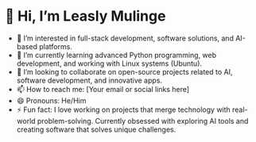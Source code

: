 # 👋 Hi, I’m Leasly Mulinge

- 👀 I’m interested in full-stack development, software solutions, and AI-based platforms.
- 🌱 I’m currently learning advanced Python programming, web development, and working with Linux systems (Ubuntu).
- 💞️ I’m looking to collaborate on open-source projects related to AI, software development, and innovative apps.
- 📫 How to reach me: [Your email or social links here]
- 😄 Pronouns: He/Him
- ⚡ Fun fact: I love working on projects that merge technology with real-world problem-solving. Currently obsessed with exploring AI tools and creating software that solves unique challenges.


<!---
LeaslyMulinge/LeaslyMulinge is a ✨ special ✨ repository because its `README.md` (this file) appears on your GitHub profile.
You can click the Preview link to take a look at your changes.
--->
